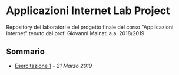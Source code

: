 # Applicazioni Internet Lab Project
Repository dei laboratori e del progetto finale del corso "Applicazioni Internet" tenuto dal prof. Giovanni Malnati a.a. 2018/2019

## Sommario
- [Esercitazione 1](esercitazione1) - *21 Marzo 2019*
